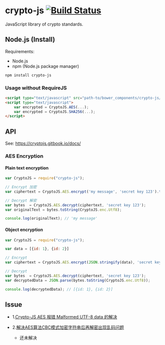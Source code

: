 # crypto-js [![Build Status](https://travis-ci.org/brix/crypto-js.svg?branch=develop)](https://travis-ci.org/brix/crypto-js)

JavaScript library of crypto standards.


## Node.js (Install)

Requirements:

- Node.js
- npm (Node.js package manager)

```bash
npm install crypto-js
```

### Usage without RequireJS

```html
<script type="text/javascript" src="path-to/bower_components/crypto-js/crypto-js.js"></script>
<script type="text/javascript">
    var encrypted = CryptoJS.AES(...);
    var encrypted = CryptoJS.SHA256(...);
</script>
```

## API

See: https://cryptojs.gitbook.io/docs/

### AES Encryption

#### Plain text encryption

```javascript
var CryptoJS = require("crypto-js");

// Encrypt 加密
var ciphertext = CryptoJS.AES.encrypt('my message', 'secret key 123').toString();

// Decrypt 解密
var bytes  = CryptoJS.AES.decrypt(ciphertext, 'secret key 123');
var originalText = bytes.toString(CryptoJS.enc.Utf8);

console.log(originalText); // 'my message'
```

#### Object encryption

```javascript
var CryptoJS = require("crypto-js");

var data = [{id: 1}, {id: 2}]

// Encrypt
var ciphertext = CryptoJS.AES.encrypt(JSON.stringify(data), 'secret key 123').toString();

// Decrypt
var bytes  = CryptoJS.AES.decrypt(ciphertext, 'secret key 123');
var decryptedData = JSON.parse(bytes.toString(CryptoJS.enc.Utf8));

console.log(decryptedData); // [{id: 1}, {id: 2}]
```

## Issue

- 1.[Crypto-JS AES 报错 Malformed UTF-8 data 的解决](https://blog.csdn.net/baidu_38424904/article/details/113144656)

- 2.[解决AES算法CBC模式加密字符串后再解密出现乱码问题](https://www.cnblogs.com/cposture/p/9028892.html)
    - 还未解决
